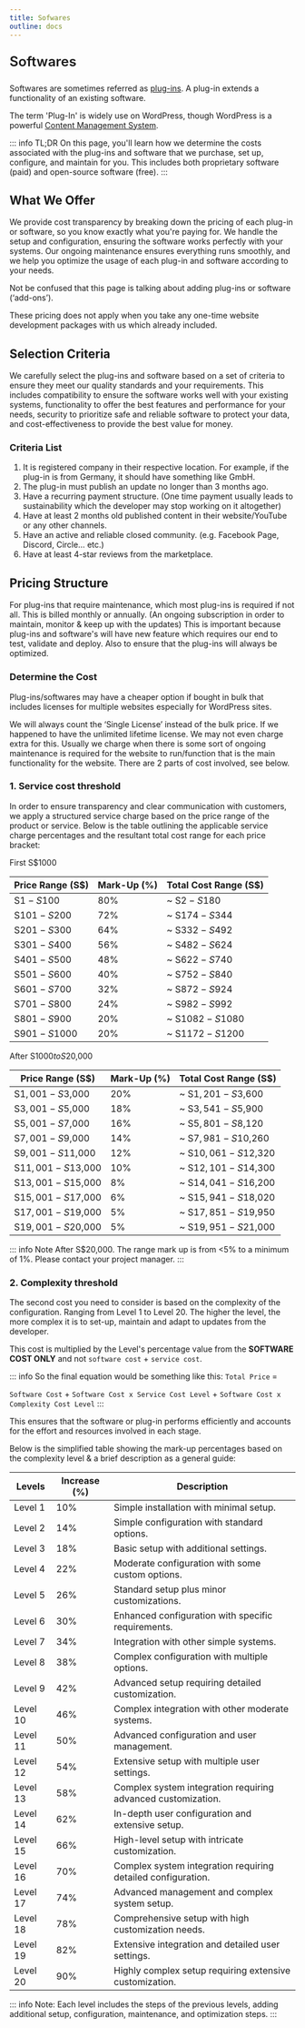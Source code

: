 ```yaml
---
title: Sofwares
outline: docs
---
```


<p style="font-size: 24px; font-weight: 600">Softwares</p>

Softwares are sometimes referred as [plug-ins](/introduction/glossaries.html#plug-in). A plug-in extends a functionality of an existing software.

The term 'Plug-In' is widely use on WordPress, though WordPress is a powerful [Content Management System](/introduction/glossaries.html#cms).

::: info TL;DR
On this page, you'll learn how we determine the costs associated with the plug-ins and software that we purchase, set up, configure, and maintain for you. This includes both proprietary software (paid) and open-source software (free).
:::

## What We Offer

We provide cost transparency by breaking down the pricing of each plug-in or software, so you know exactly what you're paying for. We handle the setup and configuration, ensuring the software works perfectly with your systems. Our ongoing maintenance ensures everything runs smoothly, and we help you optimize the usage of each plug-in and software according to your needs.

Not be confused that this page is talking about adding plug-ins or software (‘add-ons’).

These pricing does not apply when you take any one-time website development packages with us which already included.

## Selection Criteria

We carefully select the plug-ins and software based on a set of criteria to ensure they meet our quality standards and your requirements. This includes compatibility to ensure the software works well with your existing systems, functionality to offer the best features and performance for your needs, security to prioritize safe and reliable software to protect your data, and cost-effectiveness to provide the best value for money.

### Criteria List

1. It is registered company in their respective location. For example, if the plug-in is from Germany, it should have something like GmbH.
2. The plug-in must publish an update no longer than 3 months ago.
3. Have a recurring payment structure. (One time payment usually leads to sustainability which the developer may stop working on it altogether)
4. Have at least 2 months old published content in their website/YouTube or any other channels.
5. Have an active and reliable closed community. (e.g. Facebook Page, Discord, Circle… etc.)
6. Have at least 4-star reviews from the marketplace.

## Pricing Structure

For plug-ins that require maintenance, which most plug-ins is required if not all. This is billed monthly or annually. (An ongoing subscription in order to maintain, monitor & keep up with the updates) This is important because plug-ins and software's will have new feature which requires our end to test, validate and deploy. Also to ensure that the plug-ins will always be optimized.

### Determine the Cost

Plug-ins/softwares may have a cheaper option if bought in bulk that includes licenses for multiple websites especially for WordPress sites.

We will always count the ‘Single License’ instead of the bulk price. If we happened to have the unlimited lifetime license. We may not even charge extra for this. Usually we charge when there is some sort of ongoing maintenance is required for the website to run/function that is the main functionality for the website. There are 2 parts of cost involved, see below.

### 1. Service cost threshold

In order to ensure transparency and clear communication with customers, we apply a structured service charge based on the price range of the product or service. Below is the table outlining the applicable service charge percentages and the resultant total cost range for each price bracket:

First S$1000

| **Price Range (S$)** | **Mark-Up (%)** | **Total Cost Range (S$)** |
|-----------------------|-----------------|--------------------------|
| S$1 - S$100           | 80%             | ~ S$2 - S$180            |
| S$101 - S$200         | 72%             | ~ S$174 - S$344          |
| S$201 - S$300         | 64%             | ~ S$332 - S$492          |
| S$301 - S$400         | 56%             | ~ S$482 - S$624          |
| S$401 - S$500         | 48%             | ~ S$622 - S$740          |
| S$501 - S$600         | 40%             | ~ S$752 - S$840          |
| S$601 - S$700         | 32%             | ~ S$872 - S$924          |
| S$701 - S$800         | 24%             | ~ S$982 - S$992          |
| S$801 - S$900         | 20%             | ~ S$1082 - S$1080        |
| S$901 - S$1000        | 20%             | ~ S$1172 - S$1200        |

After S$1000 to S$20,000

| **Price Range (S$)** | **Mark-Up (%)** | **Total Cost Range (S$)** |
|-----------------------|-----------------|--------------------------|
| S$1,001 - S$3,000     | 20%             | ~ S$1,201 - S$3,600      |
| S$3,001 - S$5,000     | 18%             | ~ S$3,541 - S$5,900      |
| S$5,001 - S$7,000     | 16%             | ~ S$5,801 - S$8,120      |
| S$7,001 - S$9,000     | 14%             | ~ S$7,981 - S$10,260     |
| S$9,001 - S$11,000    | 12%             | ~ S$10,061 - S$12,320    |
| S$11,001 - S$13,000   | 10%             | ~ S$12,101 - S$14,300    |
| S$13,001 - S$15,000   | 8%              | ~ S$14,041 - S$16,200    |
| S$15,001 - S$17,000   | 6%              | ~ S$15,941 - S$18,020    |
| S$17,001 - S$19,000   | 5%              | ~ S$17,851 - S$19,950    |
| S$19,001 - S$20,000   | 5%              | ~ S$19,951 - S$21,000    |

::: info Note
After S$20,000. The range mark up is from <5% to a minimum of 1%.
Please contact your project manager.
:::

### 2. Complexity threshold

The second cost you need to consider is based on the complexity of the configuration. Ranging from Level 1 to Level 20. The higher the level, the more complex it is to set-up, maintain and adapt to updates from the developer.

This cost is multiplied by the Level's percentage value from the **SOFTWARE COST ONLY** and not `software cost` + `service cost`.

::: info So the final equation would be something like this:
`Total Price` =

`Software Cost` + `Software Cost x Service Cost Level` + `Software Cost x Complexity Cost Level`
:::

This ensures that the software or plug-in performs efficiently and accounts for the effort and resources involved in each stage.

Below is the simplified table showing the mark-up percentages based on the complexity level & a brief description as a general guide:

| **Levels** | **Increase (%)** | **Description**                                 |
|------------|------------------|-------------------------------------------------|
| Level 1    | 10%              | Simple installation with minimal setup.         |
| Level 2    | 14%              | Simple configuration with standard options.     |
| Level 3    | 18%              | Basic setup with additional settings.           |
| Level 4    | 22%              | Moderate configuration with some custom options.|
| Level 5    | 26%              | Standard setup plus minor customizations.       |
| Level 6    | 30%              | Enhanced configuration with specific requirements. |
| Level 7    | 34%              | Integration with other simple systems.          |
| Level 8    | 38%              | Complex configuration with multiple options.    |
| Level 9    | 42%              | Advanced setup requiring detailed customization. |
| Level 10   | 46%              | Complex integration with other moderate systems. |
| Level 11   | 50%              | Advanced configuration and user management.     |
| Level 12   | 54%              | Extensive setup with multiple user settings.    |
| Level 13   | 58%              | Complex system integration requiring advanced customization. |
| Level 14   | 62%              | In-depth user configuration and extensive setup. |
| Level 15   | 66%              | High-level setup with intricate customization.  |
| Level 16   | 70%              | Complex system integration requiring detailed configuration. |
| Level 17   | 74%              | Advanced management and complex system setup.   |
| Level 18   | 78%              | Comprehensive setup with high customization needs. |
| Level 19   | 82%              | Extensive integration and detailed user settings. |
| Level 20   | 90%              | Highly complex setup requiring extensive customization. |


::: info Note:
Each level includes the steps of the previous levels, adding additional setup, configuration, maintenance, and optimization steps.
:::

